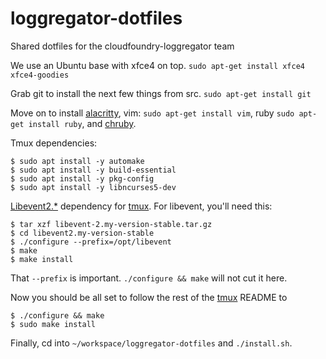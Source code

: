 # loggregator-dotfiles

Shared dotfiles for the cloudfoundry-loggregator team

We use an Ubuntu base with xfce4 on top.
`sudo apt-get install xfce4 xfce4-goodies`

Grab git to install the next few things from src.
`sudo apt-get install git`

Move on to install [alacritty](https://github.com/jwilm/alacritty#installation),
vim: `sudo apt-get install vim`,
ruby `sudo apt-get install ruby`,
and [chruby](https://github.com/postmodern/chruby).

Tmux dependencies:
```
$ sudo apt install -y automake
$ sudo apt install -y build-essential
$ sudo apt install -y pkg-config
$ sudo apt install -y libncurses5-dev
```

[Libevent2.*](http://libevent.org/) dependency for [tmux](https://github.com/tmux/tmux/releases).
For libevent, you'll need this:
```
$ tar xzf libevent-2.my-version-stable.tar.gz
$ cd libevent2.my-version-stable
$ ./configure --prefix=/opt/libevent
$ make
$ make install
```
That `--prefix` is important. `./configure && make` will not cut it here.

Now you should be all set to follow the rest of the [tmux](https://github.com/tmux/tmux) README to 
```
$ ./configure && make
$ sudo make install
```

Finally, cd into `~/workspace/loggregator-dotfiles` and `./install.sh`.
